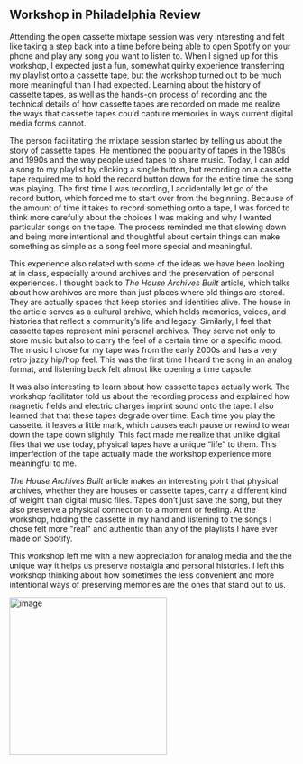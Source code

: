 ## Workshop in Philadelphia Review ##

Attending the open cassette mixtape session was very interesting and felt like taking a step back into a time before being able to open Spotify on your phone and play any song you want to listen to. When I signed up for this workshop, I expected just a fun, somewhat quirky experience transferring my playlist onto a cassette tape, but the workshop turned out to be much more meaningful than I had expected. Learning about the history of cassette tapes, as well as the hands-on process of recording and the technical details of how cassette tapes are recorded on made me realize the ways that cassette tapes could capture memories in ways current digital media forms cannot.

The person facilitating the mixtape session started by telling us about the story of cassette tapes. He mentioned the popularity of tapes in the 1980s and 1990s and the way people used tapes to share music. Today, I can add a song to my playlist by clicking a single button, but recording on a cassette tape required me to hold the record button down for the entire time the song was playing. The first time I was recording, I accidentally let go of the record button, which forced me to start over from the beginning. Because of the amount of time it takes to record something onto a tape, I was forced to think more carefully about the choices I was making and why I wanted particular songs on the tape. The process reminded me that slowing down and being more intentional and thoughtful about certain things can make something as simple as a song feel more special and meaningful.

This experience also related with some of the ideas we have been looking at in class, especially around archives and the preservation of personal experiences. I thought back to *The House Archives Built* article, which talks about how archives are more than just places where old things are stored. They are actually spaces that keep stories and identities alive. The house in the article serves as a cultural archive, which holds memories, voices, and histories that reflect a community’s life and legacy. Similarly, I feel that cassette tapes represent mini personal archives. They serve not only to store music but also to carry the feel of a certain time or a specific mood. The music I chose for my tape was from the early 2000s and has a very retro jazzy hip/hop feel. This was the first time I heard the song in an analog format, and listening back felt almost like opening a time capsule.

It was also interesting to learn about how cassette tapes actually work. The workshop facilitator told us about the recording process and explained how magnetic fields and electric charges imprint sound onto the tape. I also learned that that these tapes degrade over time. Each time you play the cassette. it leaves a little mark, which causes each pause or rewind to wear down the tape down slightly. This fact made me realize that unlike digital files that we use today, physical tapes have a unique “life” to them. This imperfection of the tape actually made the workshop experience more meaningful to me.

*The House Archives Built* article makes an interesting point that physical archives, whether they are houses or cassette tapes, carry a different kind of weight than digital music files. Tapes don’t just save the song, but they also preserve a physical connection to a moment or feeling. At the workshop, holding the cassette in my hand and listening to the songs I chose felt more "real" and authentic than any of the playlists I have ever made on Spotify. 

This workshop left me with a new appreciation for analog media and the the unique way it helps us preserve nostalgia and personal histories. I left this workshop thinking about how sometimes the less convenient and more intentional ways of preserving memories are the ones that stand out to us.

<img width="279" alt="image" src="https://github.com/user-attachments/assets/ba69c3c3-e460-45e9-a128-4398cc4efb64">

